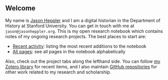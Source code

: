 ## Welcome

My name is [Jason Heppler](http://jasonheppler.org) and I am a digital historian in the Department of History at Stanford University. You can get in touch with me at `jason@jasonheppler.org`. This is my open research notebook which contains notes of my ongoing research projects. The best places to start are:

- [Recent activity](/archive/): listing the most recent additions to the notebook
- [All pages](/archive-alphabetical/): see all pages in the notebook alphabetically

Also, check out the project tabs along the lefthand side. You can follow [my Zotero library](https://www.zotero.org/hepplerj/items) for recent items, and I also maintain [GitHub repositories](http://github.com/hepplerj) for other work related to my research and scholarship.
